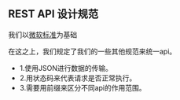 ## REST API 设计规范

我们以[微软标准](<https://docs.microsoft.com/zh-cn/azure/architecture/best-practices/api-design>)为基础

在这之上，我们规定了我们的一些其他规范来统一api。

- 1.使用JSON进行数据的传输。
- 2.用状态码来代表请求是否正常执行。
- 3.需要用前缀来区分不同api的作用范围。